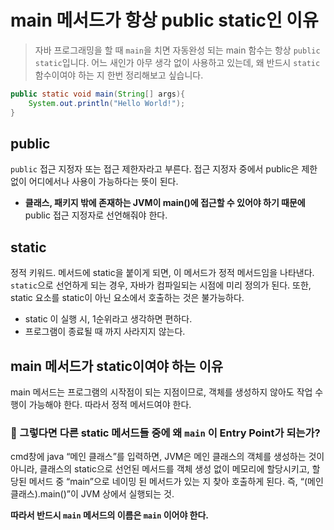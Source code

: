 # main 메서드가 항상 public static인 이유 

> 자바 프로그래밍을 할 때 `main`을 치면 자동완성 되는 main 함수는 항상 `public static`입니다. 어느 새인가 아무 생각 없이 사용하고 있는데, 왜 반드시 `static` 함수이여야 하는 지 한번 정리해보고 싶습니다.
> 

```java
public static void main(String[] args){
	System.out.println("Hello World!");
}
```

## public

`public` 접근 지정자 또는 접근 제한자라고 부른다. 접근 지정자 중에서 public은 제한 없이 어디에서나 사용이 가능하다는 뜻이 된다.

- **클래스, 패키지 밖에 존재하는 JVM이 main()에 접근할 수 있어야 하기 때문에** public 접근 지정자로 선언해줘야 한다.

## static

정적 키워드. 메서드에 static을 붙이게 되면, 이 메서드가 정적 메서드임을 나타낸다. `static`으로 선언하게 되는 경우, 자바가 컴파일되는 시점에 미리 정의가 된다. 또한, static 요소를 static이 아닌 요소에서 호출하는 것은 불가능하다.

- static 이 실행 시, 1순위라고 생각하면 편하다.
- 프로그램이 종료될 때 까지 사라지지 않는다.

## main 메서드가 static이여야 하는 이유

main 메서드는 프로그램의 시작점이 되는 지점이므로, 객체를 생성하지 않아도 작업 수행이 가능해야 한다. 따라서 정적 메서드여야 한다.

### 🤔 그렇다면 다른 static 메서드들 중에 왜 `main` 이 Entry Point가 되는가?

cmd창에 java “메인 클래스”를 입력하면, JVM은 메인 클래스의 객체를 생성하는 것이 아니라, 클래스의 static으로 선언된 메서드를 객체 생성 없이 메모리에 할당시키고, 할당된 메서드 중 “main”으로 네이밍 된 메서드가 있는 지 찾아 호출하게 된다. 즉, “(메인 클래스).main()”이 JVM 상에서 실행되는 것.

**따라서 반드시 `main` 메서드의 이름은 `main` 이어야 한다.**
